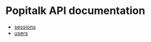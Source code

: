 # Popitalk API documentation

- [sessions](./documentation/sessions.md)
- [users](./documentation/users.md)
